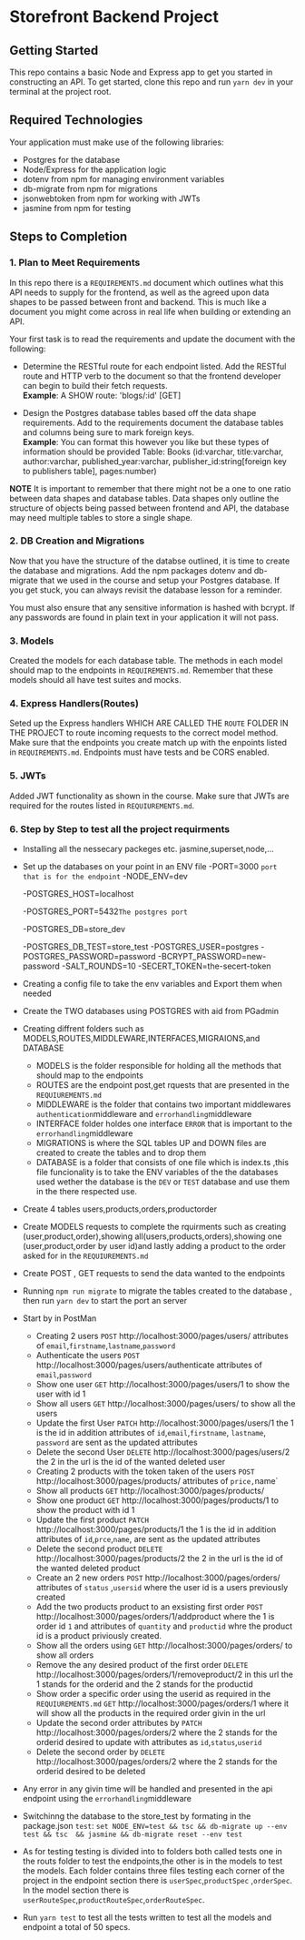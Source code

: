 # Storefront Backend Project

## Getting Started

This repo contains a basic Node and Express app to get you started in constructing an API. To get started, clone this repo and run `yarn dev` in your terminal at the project root.

## Required Technologies
Your application must make use of the following libraries:
- Postgres for the database
- Node/Express for the application logic
- dotenv from npm for managing environment variables
- db-migrate from npm for migrations
- jsonwebtoken from npm for working with JWTs
- jasmine from npm for testing

## Steps to Completion

### 1. Plan to Meet Requirements

In this repo there is a `REQUIREMENTS.md` document which outlines what this API needs to supply for the frontend, as well as the agreed upon data shapes to be passed between front and backend. This is much like a document you might come across in real life when building or extending an API. 

Your first task is to read the requirements and update the document with the following:
- Determine the RESTful route for each endpoint listed. Add the RESTful route and HTTP verb to the document so that the frontend developer can begin to build their fetch requests.    
**Example**: A SHOW route: 'blogs/:id' [GET] 

- Design the Postgres database tables based off the data shape requirements. Add to the requirements document the database tables and columns being sure to mark foreign keys.   
**Example**: You can format this however you like but these types of information should be provided
Table: Books (id:varchar, title:varchar, author:varchar, published_year:varchar, publisher_id:string[foreign key to publishers table], pages:number)

**NOTE** It is important to remember that there might not be a one to one ratio between data shapes and database tables. Data shapes only outline the structure of objects being passed between frontend and API, the database may need multiple tables to store a single shape. 

### 2.  DB Creation and Migrations

Now that you have the structure of the databse outlined, it is time to create the database and migrations. Add the npm packages dotenv and db-migrate that we used in the course and setup your Postgres database. If you get stuck, you can always revisit the database lesson for a reminder. 

You must also ensure that any sensitive information is hashed with bcrypt. If any passwords are found in plain text in your application it will not pass.

### 3. Models

Created the models for each database table. The methods in each model should map to the endpoints in `REQUIREMENTS.md`. Remember that these models should all have test suites and mocks.

### 4. Express Handlers(Routes)

Seted up the Express handlers WHICH ARE CALLED THE `ROUTE` FOLDER IN THE PROJECT to route incoming requests to the correct model method. Make sure that the endpoints you create match up with the enpoints listed in `REQUIREMENTS.md`. Endpoints must have tests and be CORS enabled. 

### 5. JWTs

Added JWT functionality as shown in the course. Make sure that JWTs are required for the routes listed in `REQUIUREMENTS.md`.

### 6. Step by Step to test all the project requirments
- Installing all the nessecary packeges etc. jasmine,superset,node,...
- Set up the databases on your point in  an ENV file
   -PORT=3000 `port that is for the endpoint`
   -NODE_ENV=dev


   -POSTGRES_HOST=localhost


   -POSTGRES_PORT=5432`The postgres port`


   -POSTGRES_DB=store_dev

   
   -POSTGRES_DB_TEST=store_test
   -POSTGRES_USER=postgres
   -POSTGRES_PASSWORD=password
   -BCRYPT_PASSWORD=new-password
   -SALT_ROUNDS=10
   -SECERT_TOKEN=the-secert-token
- Creating a config file to take the env variables and Export them when needed   
- Create the TWO databases using POSTGRES with aid from PGadmin    
- Creating diffrent folders such as MODELS,ROUTES,MIDDLEWARE,INTERFACES,MIGRAIONS,and DATABASE
   - MODELS is the folder responsible for holding all the methods that should map to the endpoints
   - ROUTES are the endpoint post,get rquests that are presented in the `REQUIUREMENTS.md`
   - MIDDLEWARE is the folder that contains two important middlewares `authentication`middleware and `errorhandling`middleware
   - INTERFACE folder holdes one interface `ERROR` that is important to the `errorhandling`middleware
   - MIGRATIONS is where the SQL tables UP and DOWN files are created to create the tables and to drop them
   - DATABASE is a folder that consists of one file which is index.ts ,this file funcionality is to take the ENV variables of the the databases 
     used wether the database is the `DEV` or `TEST` database and use them in the there respected use.
- Create 4 tables users,products,orders,productorder
- Create MODELS requests to complete the rquirments such as creating (user,product,order),showing all(users,products,orders),showing one
   (user,product,order by user id)and lastly adding a product to the order asked for in the `REQUIUREMENTS.md`
- Create POST , GET requests to send the data wanted to the endpoints
- Running `npm run migrate` to migrate the tables created to the database , then run `yarn dev` to start the port an server
- Start by in PostMan
   - Creating 2 users `POST` http://localhost:3000/pages/users/ attributes of `email`,`firstname`,`lastname`,`password`
   - Authenticate the users `POST` http://localhost:3000/pages/users/authenticate attributes of `email`,`password`
   - Show one user `GET` http://localhost:3000/pages/users/1 to show the user with id 1
   - Show all users `GET` http://localhost:3000/pages/users/ to show all the users
   - Update the first User `PATCH` http://localhost:3000/pages/users/1 the 1 is the id in addition attributes of `id`,`email`,`firstname`,
     `lastname`, `password` are sent as the updated attributes
   - Delete the second User `DELETE` http://localhost:3000/pages/users/2 the 2 in the url is the id of the wanted deleted user
   - Creating 2 products with the token taken of the users `POST` http://localhost:3000/pages/products/ attributes of `price,`name`
   - Show all products `GET` http://localhost:3000/pages/products/
   - Show one product `GET` http://localhost:3000/pages/products/1 to show the product with id 1
   - Update the first product `PATCH` http://localhost:3000/pages/products/1 the 1 is the id in addition attributes of `id`,`prce`,`name`,
     are sent as the updated attributes
   - Delete the second product `DELETE` http://localhost:3000/pages/products/2 the 2 in the url is the id of the wanted deleted product
   - Create an 2 new orders `POST` http://localhost:3000/pages/orders/ attributes of `status` ,`usersid` where the user id is a users previously created 
   - Add the two products product to an exsisting first order `POST` http://localhost:3000/pages/orders/1/addproduct where the 1 is order id `1` and 
     attributes of `quantity` and `productid` whre the product id is a product priviously created.
   - Show all the orders using `GET` http://localhost:3000/pages/orders/ to show all orders
   - Remove the any desired product of the first order `DELETE` http://localhost:3000/pages/orders/1/removeproduct/2 in this url the 1 stands for 
     the orderid and the 2 stands for the productid 
   - Show order a specific order using the userid as required in the `REQUIUREMENTS.md` `GET` http://localhost:3000/pages/orders/1 where it will show 
     all the products in the required order givin in the url
   - Update the second order attributes by `PATCH` http://localhost:3000/pages/orders/2 where the 2 stands for the orderid desired to update with 
     attributes as `id`,`status`,`userid`
   - Delete the second order by `DELETE` http://localhost:3000/pages/orders/2 where the 2 stands for the orderid desired to be deleted
- Any error in any givin time will be handled and presented in the api endpoint using the `errorhandling`middleware 
- Switchinng the database to the store_test by formating in the package.json `test`: `set NODE_ENV=test && tsc && db-migrate up --env test && tsc 
   && jasmine && db-migrate reset --env test`
- As for testing testing is divided into to folders both called tests one in the routs folder to test the endpoints,the other is in the 
  models to test the models. Each folder contains three files testing each corner of the project in the endpoint section there is `userSpec`,`productSpec`
  ,`orderSpec`. In the model section there is `userRouteSpec`,`productRouteSpec`,`orderRouteSpec`.
- Run `yarn test` to test all the tests written to test all the models and endpoint a total of 50 specs.    
